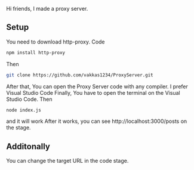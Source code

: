 Hi friends, I made a proxy server. 
## Setup
You need to download http-proxy.
Code
```bash
npm install http-proxy
```
Then 
```bash
git clone https://github.com/vakkas1234/ProxyServer.git
```
After that, 
You can open the Proxy Server code with any compiler.
I prefer Visual Studio Code
Finally,
You have to open the terminal on the Visual Studio Code.
Then 
```bash
node index.js
```
and it will work
After it works, you can see http://localhost:3000/posts on the stage.
## Additonally
You can change the target URL in the code stage.



